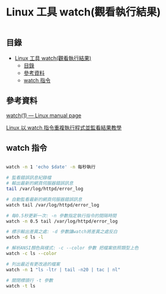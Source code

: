 # Linux 工具 watch(觀看執行結果)

```
```

## 目錄

- [Linux 工具 watch(觀看執行結果)](#linux-工具-watch觀看執行結果)
	- [目錄](#目錄)
	- [參考資料](#參考資料)
	- [watch 指令](#watch-指令)

## 參考資料

[watch(1) — Linux manual page](https://man7.org/linux/man-pages/man1/watch.1.html)

[Linux 以 watch 指令重複執行程式並監看結果教學](https://blog.gtwang.org/linux/linux-watch-run-command-repeatedly/)

## watch 指令

```bash

watch -n 1 'echo $date' -n 每秒執行

# 監看錯誤訊息紀錄檔
# 輸出最新的網頁伺服器錯誤訊息
tail /var/log/httpd/error_log

# 自動監看最新的網頁伺服器錯誤訊息
watch tail /var/log/httpd/error_log

# 每0.5秒更新一次: -n 參數指定執行指令的間隔時間
watch -n 0.5 tail /var/log/httpd/error_log

# 標示輸出差異之處: -d 參數讓watch將差異之處反白
watch -d ls -l

# 解析ANSI顏色與樣式: -c --color 參數 把檔案依照類型上色
watch -c ls --color

# 列出最近有更改過的檔案
watch -n 1 "ls -ltr | tail -n20 | tac | nl"

# 關閉標頭行 -t 參數
watch -t ls
```